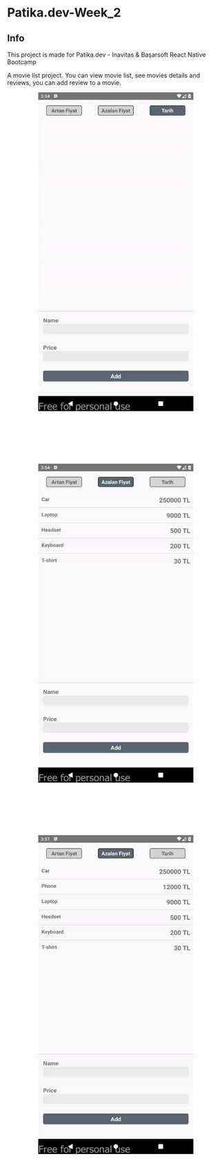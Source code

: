 # Patika.dev-Week_2

## Info
This project is made for Patika.dev - Inavitas & Başarsoft React Native Bootcamp

A movie list project. You can view movie list, see movies details and reviews, you can add review to a movie.

<p align="center">
  <img src="src/image/gif3.gif" width="360" height="740" >
  <br/>
  <br/>
  <br/>
  <br/>
  <br/>
  <br/>
  <br/>
  <br/>
  <img src="src/image/gif1.gif" width="360" height="740" >
  <br/>
  <br/>
  <br/>
  <br/>
  <br/>
  <br/>
  <br/>
  <br/>
  <img src="src/image/gif2.gif" width="360" height="740" >
</p>


